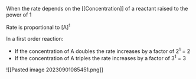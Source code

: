 When the rate depends on the [[Concentration]] of a reactant raised to the power of 1

Rate is proportional to [A]<sup>1</sup>

In a first order reaction: 
- If the concentration of A doubles the rate increases by a factor of 2<sup>1</sup> = 2
- If the concentration of A triples the rate increases by a factor of 3<sup>1</sup> = 3

![[Pasted image 20230901085451.png]]